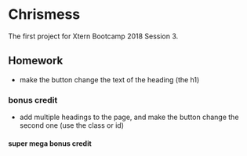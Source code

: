 # Chrismess

The first project for Xtern Bootcamp 2018 Session 3.

## Homework

* make the button change the text of the heading (the h1)

### bonus credit

* add multiple headings to the page, and make the button change the second one (use the class or id)

#### super mega bonus credit